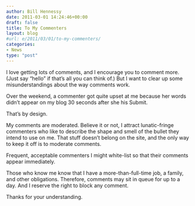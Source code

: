 ```yaml
---
author: Bill Hennessy
date: 2011-03-01 14:24:46+00:00
draft: false
title: To My Commenters
layout: blog
#url: e/2011/03/01/to-my-commenters/
categories:
- News
type: "post"
---
```


I love getting lots of comments, and I encourage you to comment more. (Just say “hello” if that’s all you can think of.) But I want to clear up some misunderstandings about the way comments work. 

 

Over the weekend, a commenter got quite upset at me because her words didn’t appear on my blog 30 seconds after she his Submit. 

 

That’s by design.

 

My comments are moderated. Believe it or not, I attract lunatic-fringe commenters who like to describe the shape and smell of the bullet they intend to use on me. That stuff doesn’t belong on the site, and the only way to keep it off is to moderate comments.

 

Frequent, acceptable commenters I might white-list so that their comments appear immediately. 

 

Those who know me know that I have a more-than-full-time job, a family, and other obligations. Therefore, comments may sit in queue for up to a day. And I reserve the right to block any comment.

 

Thanks for your understanding. 
